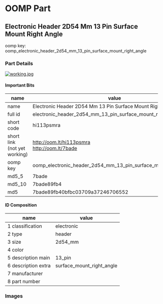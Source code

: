# OOMP Part  
## Electronic Header 2D54 Mm 13 Pin Surface Mount Right Angle  
  
oomp key: oomp_electronic_header_2d54_mm_13_pin_surface_mount_right_angle  
  
### Part Details  
  
[![working.jpg](working_600.jpg)](working.jpg)  
  
#### Important Bits  
| name | value | 
| --- | --- | 
| name | Electronic Header 2D54 Mm 13 Pin Surface Mount Right Angle | 
| full id | electronic_header_2d54_mm_13_pin_surface_mount_right_angle | 
| short code | hi113psmra | 
| short link<br>(not yet working) | http://oom.lt/hi113psmra<br>http://oom.lt/7bade | 
| oomp key | oomp_electronic_header_2d54_mm_13_pin_surface_mount_right_angle | 
| md5_5 | 7bade | 
| md5_10 | 7bade89fb4 | 
| md5 | 7bade89fb40bfbc03709a37246706552 | 
#### ID Composition  
| name | value | 
| --- | --- | 
| 1 classification | electronic | 
| 2 type | header | 
| 3 size | 2d54_mm | 
| 4 color |  | 
| 5 description main | 13_pin | 
| 6 description extra | surface_mount_right_angle | 
| 7 manufacturer |  | 
| 8 part number |  | 
### Images  
